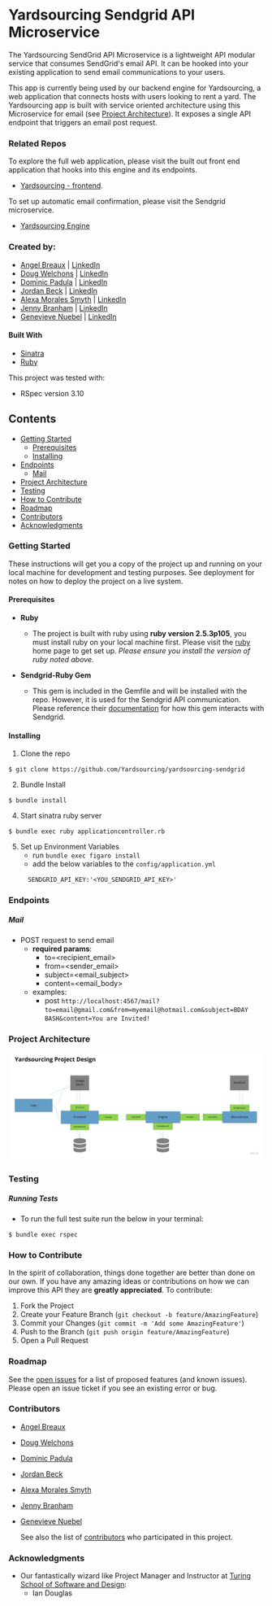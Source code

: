 # Yardsourcing Sendgrid API Microservice

The Yardsourcing SendGrid API Microservice is a lightweight API modular service that consumes SendGrid's email API. It can be hooked into your existing application to send email communications to your users.

This app is currently being used by our backend engine for Yardsourcing, a web application that connects hosts with users looking to rent a yard. The Yardsourcing app is built with service oriented architecture using this Microservice for email (see [Project Architecture](#project-architecture)). It exposes a single API endpoint that triggers an email post request.

### Related Repos
To explore the full web application, please visit the built out front end application that hooks into this engine and its endpoints.
- [Yardsourcing - frontend](https://github.com/Yardsourcing/yardsourcing-frontend#readme).

To set up automatic email confirmation, please visit the Sendgrid microservice.
- [Yardsourcing Engine](https://github.com/Yardsourcing/yardsourcing-engine#readme)

### Created by:
- [Angel Breaux](https://github.com/abreaux26) | [LinkedIn](https://www.linkedin.com/in/angel-breaux)
- [Doug Welchons](https://github.com/DougWelchons/) | [LinkedIn](https://www.linkedin.com/in/douglas-welchons)
- [Dominic Padula](https://github.com/domo2192) | [LinkedIn](https://www.linkedin.com/in/dominic-padula-5bb5b2179/)
- [Jordan Beck](https://github.com/jordanfbeck0528) | [LinkedIn](https://www.linkedin.com/in/jordan-f-beck/)
- [Alexa Morales Smyth](https://github.com/amsmyth1) | [LinkedIn](https://www.linkedin.com/in/moralesalexa/)
- [Jenny Branham](https://github.com/jbranham1) | [LinkedIn](https://www.linkedin.com/in/jenny-branham)
- [Genevieve Nuebel](https://github.com/Gvieve) | [LinkedIn](https://www.linkedin.com/in/genevieve-nuebel)

#### Built With
* [Sinatra](http://sinatrarb.com/)
* [Ruby](https://www.ruby-lang.org/en/)

This project was tested with:
* RSpec version 3.10

## Contents
- [Getting Started](#getting-started)
  - [Prerequisites](#prerequisites)
  - [Installing](#installing)
- [Endpoints](#endpoints)
  - [Mail](#mail)
- [Project Architecture](#project-architecture)  
- [Testing](#testing)
- [How to Contribute](#how-to-contribute)
- [Roadmap](#roadmap)
- [Contributors](#contributors)
- [Acknowledgments](#acknowledgments)

### Getting Started

These instructions will get you a copy of the project up and running on your local machine for development and testing purposes. See deployment for notes on how to deploy the project on a live system.

#### Prerequisites

* __Ruby__

  - The project is built with ruby using __ruby version 2.5.3p105__, you must install ruby on your local machine first. Please visit the [ruby](https://www.ruby-lang.org/en/documentation/installation/) home page to get set up. _Please ensure you install the version of ruby noted above._

* __Sendgrid-Ruby Gem__

  - This gem is included in the Gemfile and will be installed with the repo. However, it is used for the Sendgrid API communication. Please reference their [documentation](https://github.com/sendgrid/sendgrid-ruby) for how this gem interacts with Sendgrid.

#### Installing

1. Clone the repo
  ```
  $ git clone https://github.com/Yardsourcing/yardsourcing-sendgrid
  ```

2. Bundle Install
  ```
  $ bundle install
  ```

4. Start sinatra ruby server
  ```
  $ bundle exec ruby applicationcontroller.rb
  ```

5. Set up Environment Variables
      - run `bundle exec figaro install`
      - add the below variables to the `config/application.yml`
    ```
      SENDGRID_API_KEY:'<YOU_SENDGRID_API_KEY>'
    ```

### Endpoints
##### Mail
- POST request to send email
  - __required params__:
    - to=<recipient_email>
    - from=<sender_email>
    - subject=<email_subject>
    - content=<email_body>
  - examples:
    - post `http://localhost:4567/mail?to=email@gmail.com&from=myemail@hotmail.com&subject=BDAY BASH&content=You are Invited!`

### Project Architecture
<p style="text-align:center;"><img src="ys_design.png" width="600"></p>

### Testing
##### Running Tests
- To run the full test suite run the below in your terminal:
```
$ bundle exec rspec
```

### How to Contribute

In the spirit of collaboration, things done together are better than done on our own. If you have any amazing ideas or contributions on how we can improve this API they are **greatly appreciated**. To contribute:

  1. Fork the Project
  2. Create your Feature Branch (`git checkout -b feature/AmazingFeature`)
  3. Commit your Changes (`git commit -m 'Add some AmazingFeature'`)
  4. Push to the Branch (`git push origin feature/AmazingFeature`)
  5. Open a Pull Request

### Roadmap

See the [open issues](https://github.com/Yardsourcing/yardsourcing-sendgrid/issues) for a list of proposed features (and known issues). Please open an issue ticket if you see an existing error or bug.

### Contributors
- [Angel Breaux](https://github.com/abreaux26)
- [Doug Welchons](https://github.com/DougWelchons/)
- [Dominic Padula](https://github.com/domo2192)
- [Jordan Beck](https://github.com/jordanfbeck0528)
- [Alexa Morales Smyth](https://github.com/amsmyth1)
- [Jenny Branham](https://github.com/jbranham1)
- [Genevieve Nuebel](https://github.com/Gvieve)

  See also the list of
  [contributors](https://github.com/Yardsourcing/yardsourcing-sendgrid/graphs/contributors)
  who participated in this project.

### Acknowledgments
  - Our fantastically wizard like Project Manager and Instructor at [Turing School of Software and Design](https://turing.io/):
    * Ian Douglas
